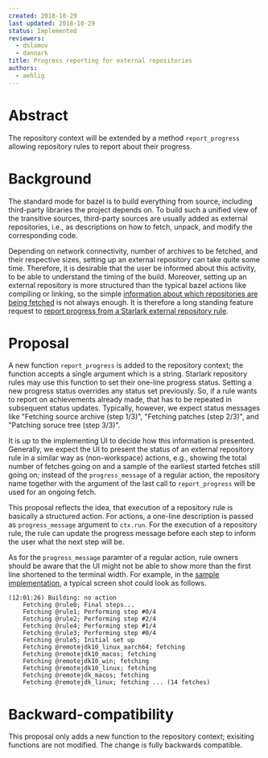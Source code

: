 ```yaml
---
created: 2018-10-29
last updated: 2018-10-29
status: Implemented
reviewers:
  - dslomov
  - dannark
title: Progress reporting for external repositories
authors:
  - aehlig
---
```



# Abstract

The repository context will be extended by a method `report_progress`
allowing repository rules to report about their progress.

# Background

The standard mode for bazel is to build everything from source,
including third-party libraries the project depends on. To build
such a unified view of the transitive sources, third-party sources
are usually added as external repositories, i.e., as descriptions
on how to fetch, unpack, and modify the corresponding code.

Depending on network connectivity, number of archives to be fetched,
and their respective sizes, setting up an external repository can
take quite some time. Therefore, it is desirable that the user be
informed about this activity, to be able to understand the timing
of the build. Moreover, setting up an external repository is more
structured than the typical bazel actions like compiling or linking,
so the simple [information about which repositories are being
fetched](https://github.com/bazelbuild/bazel/commit/30cd6ab8cdcefef92b9af6d9f9f0cee06ce2f2fe)
is not always enough. It is therefore a long standing feature
request to [report progress from a Starlark external repository
rule](https://github.com/bazelbuild/bazel/issues/1289).

# Proposal

A new function `report_progress` is added to the repository context; the
function accepts a single argument which is a string. Starlark repository rules
may use this function to set their one-line progress status. Setting a new
progress status overrides any status set previously. So, if a rule wants
to report on achievements already made, that has to be repeated in subsequent
status updates. Typically, however, we expect status messages like
"Fetching source archive (step 1/3)",  "Fetching patches (step 2/3)", and
"Patching soruce tree (step 3/3)".

It is up to the implementing UI to decide how this information is presented.
Generally, we expect the UI to present the status of an external repository
rule in a similar way as (non-workspace) actions, e.g., showing the total number
of fetches going on and a sample of the earliest started fetches still going
on; instead of the `progress_message` of a regular action, the repository name
together with the argument of the last call to `report_progress` will be used
for an ongoing fetch.

This proposal reflects the idea, that execution of a repository rule is
basically a structured action. For actions, a one-line description is
passed as `progress_message` argument to `ctx.run`. For the execution
of a repository rule, the rule can update the progress message before
each step to inform the user what the next step will be.

As for the `progress_message` paramter of a regular action, rule owners
should be aware that the UI might not be able to show more than the first
line shortened to the terminal width. For example, in the [sample
implementation](https://bazel-review.googlesource.com/c/bazel/+/79731), a
typical screen shot could look as follows.

```
(12:01:26) Building: no action
    Fetching @rule0; Final steps...
    Fetching @rule1; Performing step #0/4
    Fetching @rule2; Performing step #2/4
    Fetching @rule4; Performing step #1/4
    Fetching @rule3; Performing step #0/4
    Fetching @rule5; Initial set up
    Fetching @remotejdk10_linux_aarch64; fetching
    Fetching @remotejdk10_macos; fetching
    Fetching @remotejdk10_win; fetching
    Fetching @remotejdk10_linux; fetching
    Fetching @remotejdk_macos; fetching
    Fetching @remotejdk_linux; fetching ... (14 fetches)
```


# Backward-compatibility

This proposal only adds a new function to the repository context; exisiting
functions are not modified. The change is fully backwards compatible.

